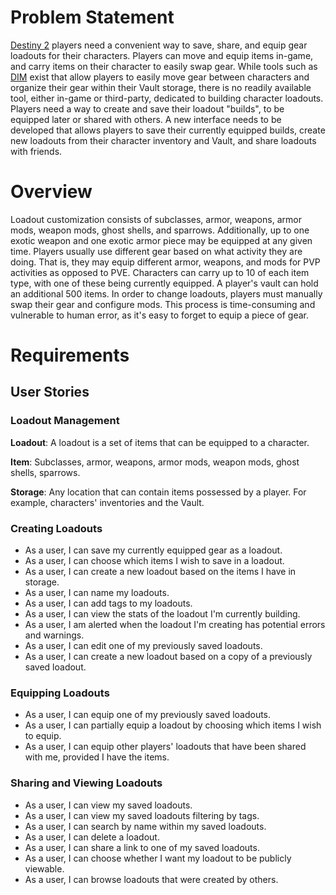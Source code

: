 
# Problem Statement 
[Destiny 2](http://destinythegame.com/) players need a convenient way to save, share, and equip gear loadouts for their characters. Players can move and equip items in-game, and carry items on their character to easily swap gear. While tools such as [DIM](https://destinyitemmanager.com/) exist that allow players to easily move gear between characters and organize their gear within their Vault storage, there is no readily available tool, either in-game or third-party, dedicated to building character loadouts. Players need a way to create and save their loadout "builds", to be equipped later or shared with others. A new interface needs to be developed that allows players to save their currently equipped builds, create new loadouts from their character inventory and Vault, and share loadouts with friends. 

# Overview
Loadout customization consists of subclasses, armor, weapons, armor mods, weapon mods, ghost shells, and sparrows. Additionally, up to one exotic weapon and one exotic armor piece may be equipped at any given time. Players usually use different gear based on what activity they are doing. That is, they may equip different armor, weapons, and mods for PVP activities as opposed to PVE. Characters can carry up to 10 of each item type, with one of these being currently equipped. A player's vault can hold an additional 500 items. In order to change loadouts, players must manually swap their gear and configure mods. This process is time-consuming and vulnerable to human error, as it's easy to forget to equip a piece of gear. 

# Requirements
## User Stories
### Loadout Management
**Loadout**: A loadout is a set of items that can be equipped to a character. 

**Item**: Subclasses, armor, weapons, armor mods, weapon mods, ghost shells, sparrows.

**Storage**: Any location that can contain items possessed by a player. For example, characters' inventories and the Vault.

### Creating Loadouts
* As a user, I can save my currently equipped gear as a loadout.
* As a user, I can choose which items I wish to save in a loadout.
* As a user, I can create a new loadout based on the items I have in storage.
* As a user, I can name my loadouts.
* As a user, I can add tags to my loadouts.
* As a user, I can view the stats of the loadout I'm currently building. 
* As a user, I am alerted when the loadout I'm creating has potential errors and warnings.
* As a user, I can edit one of my previously saved loadouts.
* As a user, I can create a new loadout based on a copy of a previously saved loadout.

### Equipping Loadouts
* As a user, I can equip one of my previously saved loadouts.
* As a user, I can partially equip a loadout by choosing which items I wish to equip.
* As a user, I can equip other players' loadouts that have been shared with me, provided I have the items.

### Sharing and Viewing Loadouts
* As a user, I can view my saved loadouts.
* As a user, I can view my saved loadouts filtering by tags.
* As a user, I can search by name within my saved loadouts.
* As a user, I can delete a loadout.
* As a user, I can share a link to one of my saved loadouts.
* As a user, I can choose whether I want my loadout to be publicly viewable.
* As a user, I can browse loadouts that were created by others.
